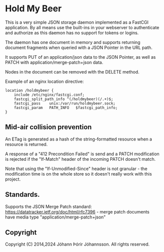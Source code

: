 # Hold My Beer

This is a very simple JSON storage daemon implemented as a FastCGI application.  By all means use the built-ins in your webserver to authenticate and authorize as this daemon has no support for tokens or logins.

The daemon has one document in memory and supports returning document fragments when queried with a JSON Pointer in the URL path.

It supports PUT of an application/json data to the JSON Pointer, as well as PATCH with application/merge-patch+json data.

Nodes in the document can be removed with the DELETE method.

Example of an nginx location directive:

  	location /holdmybeer {
	    include /etc/nginx/fastcgi.conf;
	    fastcgi_split_path_info ^(/holdmybeer)(/.+)$;
	    fastcgi_pass    unix:/var/run/holdmybeer.sock;
	    fastcgi_param   PATH_INFO   $fastcgi_path_info;
	}

## Mid-air collision prevention

An ETag is generated as a hash of the string-formatted resource when a resource is returned. 

A response of a "412 Precondition Failed" is send and a PATCH modification is rejected if the "If-Match" header of the incoming PATCH doesn't match.

Note that using the "If-Unmodified-Since" header is not granular - the modification time is on the whole store so it doesn't really work with this project.

## Standards.

Supports the JSON Merge Patch standard: https://datatracker.ietf.org/doc/html/rfc7396 - merge patch documents have media type "application/merge-patch+json"


## Copyright
Copyright (C) 2014,2024 Jóhann Þórir Jóhannsson. All rights reserved.
